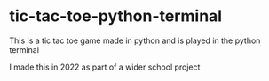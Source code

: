 # tic-tac-toe-python-terminal
This is a tic tac toe game made in python and is played in the python terminal

I made this in 2022 as part of a wider school project
